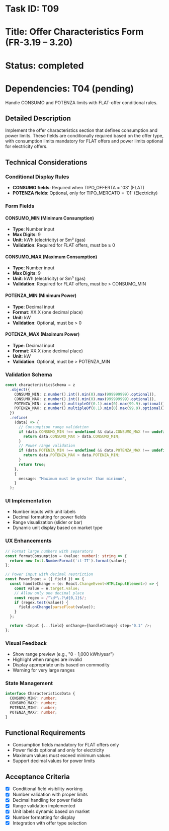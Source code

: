 # Task ID: T09

# Title: Offer Characteristics Form (FR-3.19 – 3.20)

# Status: completed

# Dependencies: T04 (pending)

Handle CONSUMO and POTENZA limits with FLAT-offer conditional rules.

## Detailed Description

Implement the offer characteristics section that defines consumption and power limits. These fields are conditionally required based on the offer type, with consumption limits mandatory for FLAT offers and power limits optional for electricity offers.

## Technical Considerations

### Conditional Display Rules

- **CONSUMO fields**: Required when TIPO_OFFERTA = '03' (FLAT)
- **POTENZA fields**: Optional, only for TIPO_MERCATO = '01' (Electricity)

### Form Fields

#### CONSUMO_MIN (Minimum Consumption)

- **Type**: Number input
- **Max Digits**: 9
- **Unit**: kWh (electricity) or Sm³ (gas)
- **Validation**: Required for FLAT offers, must be ≥ 0

#### CONSUMO_MAX (Maximum Consumption)

- **Type**: Number input
- **Max Digits**: 9
- **Unit**: kWh (electricity) or Sm³ (gas)
- **Validation**: Required for FLAT offers, must be > CONSUMO_MIN

#### POTENZA_MIN (Minimum Power)

- **Type**: Decimal input
- **Format**: XX.X (one decimal place)
- **Unit**: kW
- **Validation**: Optional, must be > 0

#### POTENZA_MAX (Maximum Power)

- **Type**: Decimal input
- **Format**: XX.X (one decimal place)
- **Unit**: kW
- **Validation**: Optional, must be > POTENZA_MIN

### Validation Schema

```typescript
const characteristicsSchema = z
  .object({
    CONSUMO_MIN: z.number().int().min(0).max(999999999).optional(),
    CONSUMO_MAX: z.number().int().min(0).max(999999999).optional(),
    POTENZA_MIN: z.number().multipleOf(0.1).min(0).max(99.9).optional(),
    POTENZA_MAX: z.number().multipleOf(0.1).min(0).max(99.9).optional(),
  })
  .refine(
    (data) => {
      // Consumption range validation
      if (data.CONSUMO_MIN !== undefined && data.CONSUMO_MAX !== undefined) {
        return data.CONSUMO_MAX > data.CONSUMO_MIN;
      }
      // Power range validation
      if (data.POTENZA_MIN !== undefined && data.POTENZA_MAX !== undefined) {
        return data.POTENZA_MAX > data.POTENZA_MIN;
      }
      return true;
    },
    {
      message: "Maximum must be greater than minimum",
    }
  );
```

### UI Implementation

- Number inputs with unit labels
- Decimal formatting for power fields
- Range visualization (slider or bar)
- Dynamic unit display based on market type

### UX Enhancements

```typescript
// Format large numbers with separators
const formatConsumption = (value: number): string => {
  return new Intl.NumberFormat('it-IT').format(value);
};

// Power input with decimal restriction
const PowerInput = ({ field }) => {
  const handleChange = (e: React.ChangeEvent<HTMLInputElement>) => {
    const value = e.target.value;
    // Allow only one decimal place
    const regex = /^\d*\.?\d{0,1}$/;
    if (regex.test(value)) {
      field.onChange(parseFloat(value));
    }
  };

  return <Input {...field} onChange={handleChange} step="0.1" />;
};
```

### Visual Feedback

- Show range preview (e.g., "0 - 1,000 kWh/year")
- Highlight when ranges are invalid
- Display appropriate units based on commodity
- Warning for very large ranges

### State Management

```typescript
interface CharacteristicsData {
  CONSUMO_MIN?: number;
  CONSUMO_MAX?: number;
  POTENZA_MIN?: number;
  POTENZA_MAX?: number;
}
```

## Functional Requirements

- Consumption fields mandatory for FLAT offers only
- Power fields optional and only for electricity
- Maximum values must exceed minimum values
- Support decimal values for power limits

## Acceptance Criteria

- [x] Conditional field visibility working
- [x] Number validation with proper limits
- [x] Decimal handling for power fields
- [x] Range validation implemented
- [x] Unit labels dynamic based on market
- [x] Number formatting for display
- [x] Integration with offer type selection
